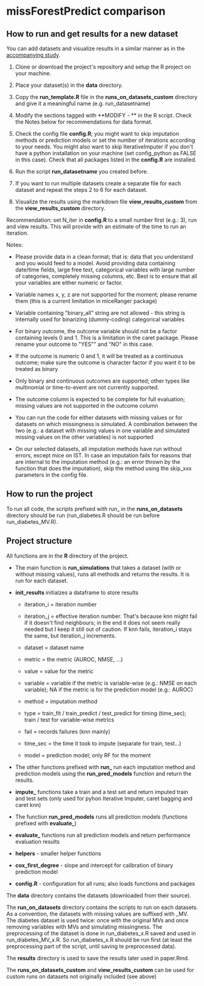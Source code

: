 # missForestPredict comparison

## How to run and get results for a new dataset 

You can add datasets and visualize results in a similar manner as in the [accompanying study](https://arxiv.org/abs/2407.03379).

1. Clone or download the project's repository and setup the R project on your machine.

2. Place your dataset(s) in the **data** directory.

3. Copy the **run_template.R** file in the  **runs_on_datasets_custom** directory and give it a meaningful name (e.g. run_datasetname)

4. Modify the sections tagged with **MODIFY - ** in the R script. Check the Notes below for recommendations for data format.

5. Check the config file **config.R**; you might want to skip imputation methods or prediction models or set the number of iterations according to your needs. You might also want to skip IterativeImputer if you don't have a python installation on your machine (set config_python as FALSE in this case). Check that all packages listed in the **config.R** are installed.

6. Run the script **run_datasetname** you created before.

7. If you want to run multiple datasets create a separate file for each dataset and repeat the steps 2 to 6 for each dataset.

8. Visualize the results using the markdown file **view_results_custom** from the **view_results_custom** directory. 

Recommendation: set N_iter in **config.R** to a small number first (e.g.: 3), run and view results. This will provide with an estimate of the time to run an iteration. 

Notes:

- Please provide data in a clean format; that is: data that you understand and you would feed to a model. Avoid providing data containing date/time fields, large free text, categorical variables with large number of categories, completely missing columns, etc. Best is to ensure that all your variables are either numeric or factor.

- Variable names x, y, z are not supported for the moment; please rename them (this is a current limitation in miceRanger package)

- Variable containing "binary_all" string are not allowed - this string is internally used for binarizing (dummy-coding) categorical variables

- For binary outcome, the outcome variable should not be a factor containing levels 0 and 1. This is a limitation  in the caret package. Please rename your outcome to "YES"" and "NO" in this case.

- If the outcome is numeric 0 and 1, it will be treated as a continuous outcome; make sure the outcome is character factor if you want it to be treated as binary

- Only binary and continuous outcomes are supported; other types like multinomial or time-to-event are not currently supported.

- The outcome column is expected to be complete for full evaluation; missing values are not supported in the outcome column

- You can run the code for either datasets with missing values or for datasets on which missingness is simulated. A combination between the two (e.g.: a dataset with missing values in one variable and simulated missing values on the other variables) is not supported

- On our selected datasets, all imputation methods have run without errors, except mice on IST. In case an imputation fails for reasons that are internal to the imputation method (e.g.: an error thrown by the function that does the imputation), skip the method using the skip_xxx parameters in the config file.

## How to run the project

To run all code, the scripts prefixed with run_ in the  **runs_on_datasets** directory should be run (run_diabetes.R should be run before run_diabetes_MV.R). 

## Project structure

All functions are in the **R** directory of the project. 

- The main function is **run_simulations** that takes a dataset (with or without missing values), runs all methods and returns the results. It is run for each dataset. 

- **init_results** initialzes a dataframe to store results

  - iteration_i = iteration number
  
  - iteration_j = effective iteration number. That's because knn might fail if it doesn't find neighbours; in the end it does not seem really needed but I keep it still out of caution. If knn fails, iteration_i stays the same, but iteration_j increments.
  
  - dataset = dataset name
  
  - metric = the metric (AUROC, NMSE, ...)
  
  - value = value for the metric
  
  - variable = variable if the metric is variable-wise (e.g.: NMSE on each variable); NA if the metric is for the prediction model (e.g.: AUROC)
  
  - method = imputation method
  
  - type = train_fit / train_predict / test_predict for timing (time_sec); train / test for variable-wise metrics
  
  - fail = records failures (knn mainly)
  
  - time_sec = the time it took to impute (separate for train, test...)
  
  - model = prediction model; only RF for the moment

- The other functions prefixed with **run_** run each imputation method and prediction models using the **run_pred_models** function and return the results.

- **impute_** functions take a train and a test set and return imputed train and test sets (only used for pyhon Iterative Imputer, caret bagging and caret knn)

- The function **run_pred_models** runs all prediction models (functions prefixed with **evaluate_**)

- **evaluate_** functions run all prediction models and return performance evaluation results

- **helpers** - smaller helper functions

- **cox_first_degree** - slope and intercept for calibration of binary prediction model

- **config.R** - configuration for all runs; also loads functions and packages

The **data** directory contains the datasets (downloaded from their source).

The **run_on_datasets** directory contains the scripts to run on each datasets. As a convention, the datasets with missing values are suffixed with _MV. The diabetes dataset is used twice: once with the original MVs and once removing variables with MVs and simulating missingness. The preprocessing of the dataset is done in run_diabetes_x.R saved and used in run_diabetes_MV_x.R. So run_diabetes_x.R should be run first (at least the preprocessing part of the script, until saving te preprocessed data).

The **results** directory is used to save the results later used in paper.Rmd.

The **runs_on_datasets_custom** and **view_results_custom** can be used for custom runs on datasets not originally included (see above)


